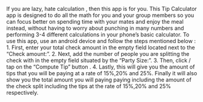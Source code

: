 If you are lazy, hate calculation , then this app is for you. This Tip
Calculator app is designed to do all the math for you and your group
members so you can focus better on spending time with your mates and
enjoy the meal instead, without having to worry about punching in many
numbers and performing 3-4 different calculations in your phone’s basic
calculator. To use this app, use an android device and follow the steps
mentioned below : 1. First, enter your total check amount in the empty
field located next to the “Check amount:”. 2. Next, add the number of
people you are splitting the check with in the empty field situated by
the “Party Size:”. 3. Then, click / tap on the “Compute Tip” button . 4.
Lastly, this will give you the amount of tips that you will be paying at
a rate of 15%,20% and 25%. Finally it will also show you the total
amount you will paying paying including the amount of the check split
including the tips at the rate of 15%,20% and 25% respectively.
